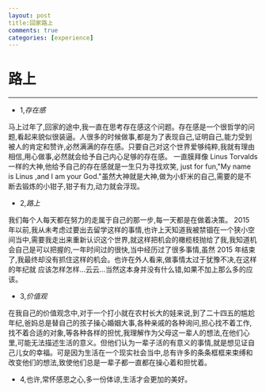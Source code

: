 ```yaml
---
layout: post
title:回家路上
comments: true
categories: [experience]
---
```


# 路上

---

 
* 1,*存在感*

马上过年了,回家的途中,我一直在思考存在感这个问题。存在感是一个很哲学的问题,看起来貌似很装逼。人很多的时候做事,都是为了表现自己,证明自己,能力受到被人的肯定和赞许,必然满满的存在感。只要自己对这个世界爱够纯粹,我就有理由相信,用心做事,必然就会给予自己内心足够的存在感。
一直膜拜像 Linus Torvalds 一样的大神,他给予自己的存在感就是一生只为寻找欢笑, just for fun,"My name is Linus ,and I am your God."虽然大神就是大神,做为小虾米的自己,需要的是不断去锻炼的小钳子,钳子有力,动力就会浮现。

* 2,*路上*

我们每个人每天都在努力的走属于自己的那一步,每一天都是在做着决策。
2015 年以前,我从未考虑过要出去留学这样的事情,也许上天知道我被禁锢在一个狭小空间当中,需要我走出来重新认识这个世界,就这样把机会的橄榄枝抛给了我,我知道机会自己是可以把握的,一年时间过的很快,当中经历过了很多事情,虽然 2015 年结束了,我最终却没有抓住这样的机会。也许在外人看来,做事情太过于犹豫不决,在这样的年纪就
应该怎样怎样...云云...当然这本身并没有什么错,如果不加上那么多的应该。

* 3,*价值观*

在我自己的价值观念中,对于一个打小就在农村长大的娃来说,到了二十四五的尴尬年纪,爸妈总是替自己的孩子操心婚姻大事,各种亲戚的各种询问,担心找不着工作,找不着合适的对象,等各种各样的担忧,我理解作为父母这一辈人的想法,在他们心里,可能无法描述生活的意义。但他们认为一辈子活的有意义的事情,就是想见证自己儿女的幸福。可是因为生活在一个现实社会当中,总有许多的条条框框来束缚和改变他们的想法,致使他们总是一辈子都一直都在操心着和担忧着。

* 4,也许,常怀感恩之心,多一份体谅,生活才会更加的美好。
